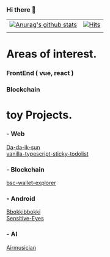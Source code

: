 ### Hi there 👋
| | |
|------|---|
|[![Anurag's github stats](https://github-readme-stats.vercel.app/api?username=parkjunoo)](https://github.com/anuraghazra/github-readme-stats)|[![Hits](https://hits.seeyoufarm.com/api/count/incr/badge.svg?url=https%3A%2F%2Fgithub.com%2Fparkjunoo&count_bg=%230EB615&title_bg=%23555555&icon=&icon_color=%23E7E7E7&title=hits&edge_flat=false)](https://hits.seeyoufarm.com)|
| | |
# Areas of interest.
### FrontEnd ( vue, react )
### Blockchain


#

# toy Projects.
### - Web <br/>
[Da-da-ik-sun](https://github.com/parkjunoo/the-more-the-better)<br/>
[vanilla-typescript-sticky-todolist](https://github.com/parkjunoo/vanilla-typescript-postit)
### - Blockchain
[bsc-wallet-explorer](https://github.com/parkjunoo/BSC-wallet-explorer)
### - Android <br/>
[Bbokkibbokki](https://github.com/parkjunoo/bbokkibbokki)<br/>
[Sensitive-Eyes](https://github.com/parkjunoo/Sensitive-Eyes)
### - AI
[Airmusician](https://github.com/ansgml9884/air-musician)
#

